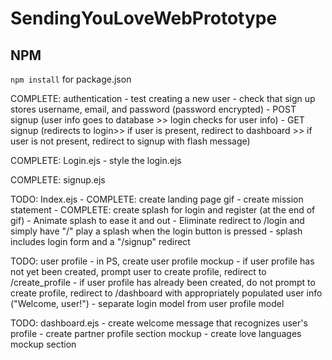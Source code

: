# SendingYouLoveWebPrototype

## NPM
`npm install` for package.json

COMPLETE: authentication
    - test creating a new user
    - check that sign up stores username, email, and password (password encrypted)
    - POST signup (user info goes to database >> login checks for user info)
    - GET signup (redirects to login>> if user is present, redirect to dashboard >> if user is not present, redirect to signup with flash message)

COMPLETE: Login.ejs
    - style the login.ejs

COMPLETE: signup.ejs

TODO: Index.ejs
    - COMPLETE: create landing page gif
    - create mission statement
    - COMPLETE: create splash for login and register (at the end of gif)
        - Animate splash to ease it and out
        - Eliminate redirect to /login and simply have "/" play a splash when the login button is pressed
        - splash includes login form and a "/signup" redirect

TODO: user profile
    - in PS, create user profile mockup
    - if user profile has not yet been created, prompt user to create profile, redirect to /create_profile
    - if user profile has already been created, do not prompt to create profile, redirect to /dashboard with appropriately populated user info ("Welcome, user!")
    - separate login model from user profile model

TODO: dashboard.ejs
    - create welcome message that recognizes user's profile
    - create partner profile section mockup
    - create love languages mockup section